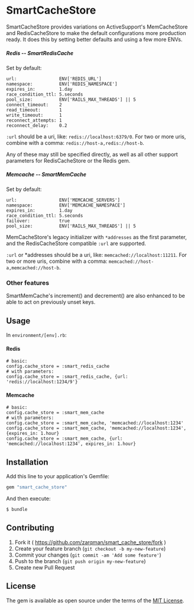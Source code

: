 # SmartCacheStore

SmartCacheStore provides variations on ActiveSupport's MemCacheStore and RedisCacheStore to make the default configurations more production ready. It does this by setting better defaults and using a few more ENVs.


##### Redis -- SmartRedisCache

Set by default:

    url:                ENV['REDIS_URL']
    namespace:          ENV['REDIS_NAMESPACE']
    expires_in:         1.day
    race_condition_ttl: 5.seconds
    pool_size:          ENV['RAILS_MAX_THREADS'] || 5
    connect_timeout:    2
    read_timeout:       1
    write_timeout:      1
    reconnect_attempts: 1
    reconnect_delay:    0.2

`:url` should be a uri, like: `redis://localhost:6379/0`. For two or more uris, combine with a comma: `redis://host-a,redis://host-b`.

Any of these may still be specified directly, as well as all other support parameters for RedisCacheStore or the Redis gem.


##### Memcache -- SmartMemCache

Set by default:

    url:                ENV['MEMCACHE_SERVERS']
    namespace:          ENV['MEMCACHE_NAMESPACE']
    expires_in:         1.day
    race_condition_ttl: 5.seconds
    failover:           true
    pool_size:          ENV['RAILS_MAX_THREADS'] || 5

MemCacheStore's legacy initializer with `*addresses` as the first parameter, and the RedisCacheStore compatible `:url` are supported.

`:url` or *addresses should be a uri, like: `memcached://localhost:11211`. For two or more uris, combine with a comma: `memcached://host-a,memcached://host-b`.


### Other features

SmartMemCache's increment() and decrement() are also enhanced to be able to act on previously unset keys.


## Usage

In `environment/[env].rb`:

#### Redis

    # basic:
    config.cache_store = :smart_redis_cache
    # with parameters:
    config.cache_store = :smart_redis_cache, {url: 'redis://localhost:1234/9'}

#### Memcache

    # basic:
    config.cache_store = :smart_mem_cache
    # with parameters:
    config.cache_store = :smart_mem_cache, 'memcached://localhost:1234'
    config.cache_store = :smart_mem_cache, 'memcached://localhost:1234', {expires_in: 1.hour}
    config.cache_store = :smart_mem_cache, {url: 'memcached://localhost:1234', expires_in: 1.hour}



## Installation
Add this line to your application's Gemfile:

```ruby
gem "smart_cache_store"
```

And then execute:
```bash
$ bundle
```


## Contributing

1. Fork it ( https://github.com/zarqman/smart_cache_store/fork )
2. Create your feature branch (`git checkout -b my-new-feature`)
3. Commit your changes (`git commit -am 'Add some feature'`)
4. Push to the branch (`git push origin my-new-feature`)
5. Create new Pull Request

## License
The gem is available as open source under the terms of the [MIT License](https://opensource.org/licenses/MIT).

